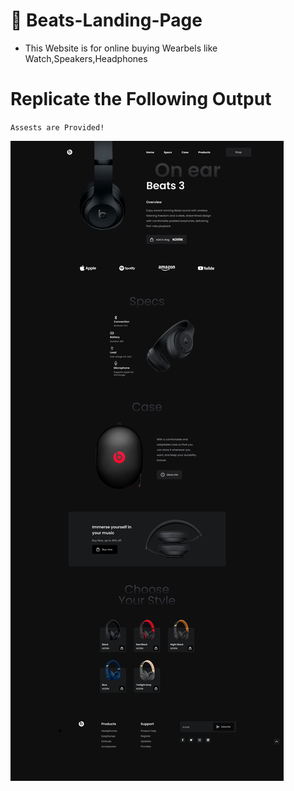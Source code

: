 
# 🔗 Beats-Landing-Page

- This Website is for online buying Wearbels like Watch,Speakers,Headphones



# Replicate the Following Output

`Assests are Provided!`

![Project 5](./Main%20Landing%20page.png)
